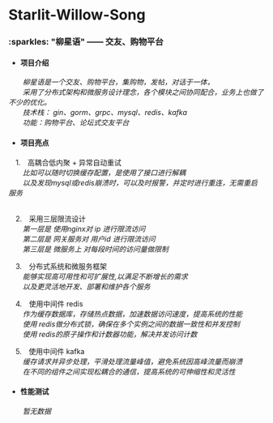 # Starlit-Willow-Song

<h3>:sparkles: "柳星语" —— 交友、购物平台</h3>
<h4>

- 项目介绍
  </h4>

<i>
&emsp;&emsp;柳星语是一个交友、购物平台，集购物，发帖，对话于一体，<br>
&emsp;&emsp;采用了分布式架构和微服务设计理念，各个模块之间协同配合，业务上也做了不少的优化。<br>
&emsp;&emsp;技术栈： gin、gorm、grpc、mysql、redis、kafka<br>
&emsp;&emsp;功能：购物平台、论坛式交友平台
</i>

<br>

<h4>

- 项目亮点

</h4>
&emsp;1.&emsp;高耦合低内聚 + 异常自动重试<br>
&emsp;&emsp;<i>比如可以随时切换缓存配置，是使用了接口进行解耦</i><br>
&emsp;&emsp;<i>以及发现mysql或redis崩溃时，可以及时报警，并定时进行重连，无需重启服务</i><br><br>

&emsp;2.&emsp;采用三层限流设计<br>
&emsp;&emsp;<i>第一层是 使用nginx对 ip 进行限流访问</i><br>
&emsp;&emsp;<i>第二层是 网关服务对 用户id 进行限流访问</i><br>
&emsp;&emsp;<i>第三层是 微服务上 对每段时间的访问量做限制</i><br>

&emsp;3.&emsp;分布式系统和微服务框架<br>
&emsp;&emsp;<i>能够实现高可用性和可扩展性,以满足不断增长的需求<br>
&emsp;&emsp;以及更灵活地开发、部署和维护各个服务</i><br>

&emsp;4.&emsp;使用中间件 redis<br>
&emsp;&emsp;<i>作为缓存数据库，存储热点数据，加速数据访问速度，提高系统的性能</i><br>
&emsp;&emsp;<i>使用 redis做分布式锁，确保在多个实例之间的数据一致性和并发控制</i><br>
&emsp;&emsp;<i>使用 redis的原子操作和计数器功能，解决并发访问计数</i><br>

&emsp;5.&emsp;使用中间件 kafka<br>
&emsp;&emsp;<i>缓存请求并异步处理，平滑处理流量峰值，避免系统因高峰流量而崩溃</i><br>
&emsp;&emsp;<i>在不同的组件之间实现松耦合的通信，提高系统的可伸缩性和灵活性</i><br>

<h4>

- 性能测试

</h4>
&emsp;&emsp;<i>暂无数据</i>



